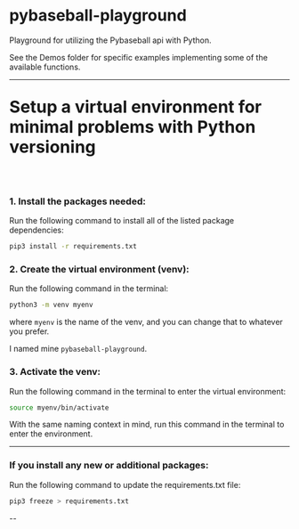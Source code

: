 # pybaseball-playground

Playground for utilizing the Pybaseball api with Python.

See the Demos folder for specific examples implementing some of the available functions.

---
<!-- [text in document](/path/to/document/otherdoc.md) -->
## <p style="font-size:30px">Setup a virtual environment for minimal problems with Python versioning</p>

<br>

### 1. Install the packages needed:

Run the following command to install all of the listed package dependencies:

```bash
pip3 install -r requirements.txt
```

### 2. Create the virtual environment (venv):

Run the following command in the terminal:

```bash
python3 -m venv myenv
```

where `myenv` is the name of the venv, and you can change that to whatever you prefer.

I named mine `pybaseball-playground`.

### 3. Activate the venv:

Run the following command in the terminal to enter the virtual environment:

```bash
source myenv/bin/activate
```

With the same naming context in mind, run this command in the terminal to enter the environment.

---

### If you install any new or additional packages:

Run the following command to update the requirements.txt file:

```bash
pip3 freeze > requirements.txt
```

--

##
